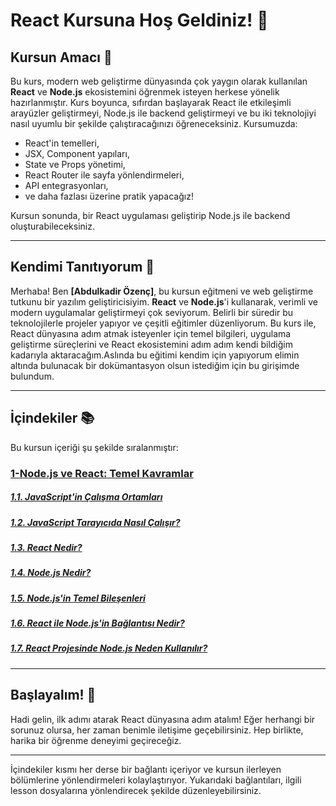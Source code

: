 # React Kursuna Hoş Geldiniz! 🎉

## Kursun Amacı 🎯

Bu kurs, modern web geliştirme dünyasında çok yaygın olarak kullanılan **React** ve **Node.js** ekosistemini öğrenmek isteyen herkese yönelik hazırlanmıştır. Kurs boyunca, sıfırdan başlayarak React ile etkileşimli arayüzler geliştirmeyi, Node.js ile backend geliştirmeyi ve bu iki teknolojiyi nasıl uyumlu bir şekilde çalıştıracağınızı öğreneceksiniz. Kursumuzda:

- React'in temelleri,
- JSX, Component yapıları,
- State ve Props yönetimi,
- React Router ile sayfa yönlendirmeleri,
- API entegrasyonları,
- ve daha fazlası üzerine pratik yapacağız!

Kursun sonunda, bir React uygulaması geliştirip Node.js ile backend oluşturabileceksiniz. 

---

## Kendimi Tanıtıyorum 👋

Merhaba! Ben **[Abdulkadir Özenç]**, bu kursun eğitmeni ve web geliştirme tutkunu bir yazılım geliştiricisiyim. **React** ve **Node.js**'i kullanarak, verimli ve modern uygulamalar geliştirmeyi çok seviyorum. Belirli bir süredir bu teknolojilerle projeler yapıyor ve çeşitli eğitimler düzenliyorum. Bu kurs ile, React dünyasına adım atmak isteyenler için temel bilgileri, uygulama geliştirme süreçlerini ve React ekosistemini adım adım kendi bildiğim kadarıyla aktaracağım.Aslında bu eğitimi kendim için yapıyorum elimin altında bulunacak bir dokümantasyon olsun istediğim için bu girişimde bulundum.

---

## İçindekiler 📚

Bu kursun içeriği şu şekilde sıralanmıştır:

### [1-Node.js ve React: Temel Kavramlar](./src/lessons/lesson-1/lesson1.md#🚀-node.js-ve-react-temel-kavramlar)
    
##### [1.1. JavaScript'in Çalışma Ortamları](./src/lessons/lesson-1/lesson1.md##📌-girişjavaScriptin-çalışma-ortamları)
    
##### [1.2. JavaScript Tarayıcıda Nasıl Çalışır? ](./src/lessons/lesson-1/lesson1.md###💡-javaScript-tarayıcıda-nasıl-çalışır)

##### [1.3. React Nedir?](./src/lessons/lesson2.md##⚙Reactnedir?)
##### [1.4. Node.js Nedir?](./src/lessons/lesson3.md##⚙Node.jsNedir?)
##### [1.5. Node.js'in Temel Bileşenleri](./src/lessons/lesson4.md##Node.js'inTemelBileşenleri)
##### [1.6. React ile Node.js'in Bağlantısı Nedir?](./src/lessons/lesson5.md##🔗ReactileNode.js'inBağlantısıNedir?)
##### [1.7. React Projesinde Node.js Neden Kullanılır?](./src/lessons/lesson6.md###🛠ReactProjesindeNode.jsNedenKullanılır?)

---

## Başlayalım! 🚀

Hadi gelin, ilk adımı atarak React dünyasına adım atalım! Eğer herhangi bir sorunuz olursa, her zaman benimle iletişime geçebilirsiniz. Hep birlikte, harika bir öğrenme deneyimi geçireceğiz.

---

İçindekiler kısmı her derse bir bağlantı içeriyor ve kursun ilerleyen bölümlerine yönlendirmeleri kolaylaştırıyor. Yukarıdaki bağlantıları, ilgili lesson dosyalarına yönlendirecek şekilde düzenleyebilirsiniz.
